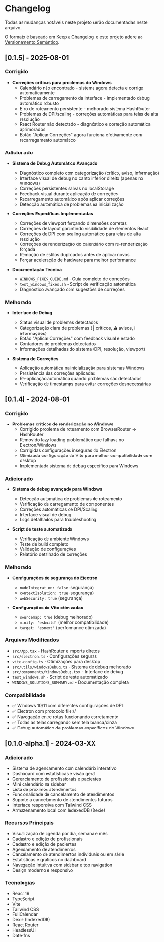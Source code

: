 # Changelog

Todas as mudanças notáveis neste projeto serão documentadas neste arquivo.

O formato é baseado em [Keep a Changelog](https://keepachangelog.com/pt-BR/1.0.0/),
e este projeto adere ao [Versionamento Semântico](https://semver.org/lang/pt-BR/).

## [0.1.5] - 2025-08-01

### Corrigido
- **Correções críticas para problemas do Windows**
  - Calendário não encontrado - sistema agora detecta e corrige automaticamente
  - Problemas de carregamento da interface - implementado debug automático robusto
  - Erro de roteamento persistente - melhorado sistema HashRouter
  - Problemas de DPI/scaling - correções automáticas para telas de alta resolução
  - React Router não detectado - diagnóstico e correção automática aprimorados
  - Botão "Aplicar Correções" agora funciona efetivamente com recarregamento automático

### Adicionado
- **Sistema de Debug Automático Avançado**
  - Diagnóstico completo com categorização (crítico, aviso, informação)
  - Interface visual de debug no canto inferior direito (apenas no Windows)
  - Correções persistentes salvas no localStorage
  - Feedback visual durante aplicação de correções
  - Recarregamento automático após aplicar correções
  - Detecção automática de problemas na inicialização

- **Correções Específicas Implementadas**
  - Correções de viewport forçando dimensões corretas
  - Correções de layout garantindo visibilidade de elementos React
  - Correções de DPI com scaling automático para telas de alta resolução
  - Correções de renderização do calendário com re-renderização forçada
  - Remoção de estilos duplicados antes de aplicar novos
  - Forçar aceleração de hardware para melhor performance

- **Documentação Técnica**
  - `WINDOWS_FIXES_GUIDE.md` - Guia completo de correções
  - `test_windows_fixes.sh` - Script de verificação automática
  - Diagnóstico avançado com sugestões de correções

### Melhorado
- **Interface de Debug**
  - Status visual de problemas detectados
  - Categorização clara de problemas (🚨 críticos, ⚠️ avisos, ℹ️ informações)
  - Botão "Aplicar Correções" com feedback visual e estado
  - Contadores de problemas detectados
  - Informações detalhadas do sistema (DPI, resolução, viewport)

- **Sistema de Correções**
  - Aplicação automática na inicialização para sistemas Windows
  - Persistência das correções aplicadas
  - Re-aplicação automática quando problemas são detectados
  - Verificação de timestamps para evitar correções desnecessárias

## [0.1.4] - 2024-08-01

### Corrigido
- **Problemas críticos de renderização no Windows**
  - Corrigido problema de roteamento com BrowserRouter → HashRouter
  - Removido lazy loading problemático que falhava no Electron/Windows
  - Corrigidas configurações inseguras do Electron
  - Otimizada configuração do Vite para melhor compatibilidade com desktop
  - Implementado sistema de debug específico para Windows

### Adicionado
- **Sistema de debug avançado para Windows**
  - Detecção automática de problemas de roteamento
  - Verificação de carregamento de componentes
  - Correções automáticas de DPI/Scaling
  - Interface visual de debug
  - Logs detalhados para troubleshooting

- **Script de teste automatizado**
  - Verificação de ambiente Windows
  - Teste de build completo
  - Validação de configurações
  - Relatório detalhado de correções

### Melhorado
- **Configurações de segurança do Electron**
  - `nodeIntegration: false` (segurança)
  - `contextIsolation: true` (segurança)
  - `webSecurity: true` (segurança)

- **Configurações do Vite otimizadas**
  - `sourcemap: true` (debug melhorado)
  - `minify: 'esbuild'` (melhor compatibilidade)
  - `target: 'esnext'` (performance otimizada)

### Arquivos Modificados
- `src/App.tsx` - HashRouter e imports diretos
- `src/electron.ts` - Configurações seguras
- `vite.config.ts` - Otimizações para desktop
- `src/utils/windowsDebug.ts` - Sistema de debug melhorado
- `src/components/WindowsDebug.tsx` - Interface de debug
- `test_windows.sh` - Script de teste automatizado
- `WINDOWS_SOLUTIONS_SUMMARY.md` - Documentação completa

### Compatibilidade
- ✅ Windows 10/11 com diferentes configurações de DPI
- ✅ Electron com protocolo file://
- ✅ Navegação entre rotas funcionando corretamente
- ✅ Todas as telas carregando sem tela branca/cinza
- ✅ Debug automático de problemas específicos do Windows

## [0.1.0-alpha.1] - 2024-03-XX

### Adicionado
- Sistema de agendamento com calendário interativo
- Dashboard com estatísticas e visão geral
- Gerenciamento de profissionais e pacientes
- Mini calendário na sidebar
- Lista de próximos atendimentos
- Funcionalidade de cancelamento de atendimentos
- Suporte a cancelamento de atendimentos futuros
- Interface responsiva com Tailwind CSS
- Armazenamento local com IndexedDB (Dexie)

### Recursos Principais
- Visualização de agenda por dia, semana e mês
- Cadastro e edição de profissionais
- Cadastro e edição de pacientes
- Agendamento de atendimentos
- Cancelamento de atendimentos individuais ou em série
- Estatísticas e gráficos no dashboard
- Navegação intuitiva com sidebar e top navigation
- Design moderno e responsivo

### Tecnologias
- React 19
- TypeScript
- Vite
- Tailwind CSS
- FullCalendar
- Dexie (IndexedDB)
- React Router
- HeadlessUI
- Date-fns 